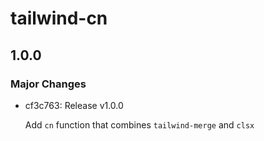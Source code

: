 # tailwind-cn

## 1.0.0

### Major Changes

- cf3c763: Release v1.0.0

  Add `cn` function that combines `tailwind-merge` and `clsx`

